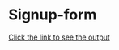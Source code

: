 # Signup-form
[Click the link to see the output](https://surajtimeline.blogspot.com/2020/09/sign-up-2.html#)
